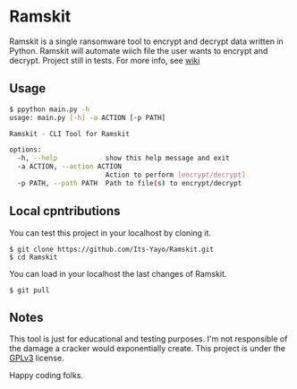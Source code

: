 # Ramskit
Ramskit is a single ransomware tool to encrypt and decrypt data written in Python. Ramskit will automate wiich file the user wants to encrypt and decrypt. Project still in tests. For more info, see [wiki](https://its-yayo.github.io/ramskit)

## Usage

```bash
$ ppython main.py -h
usage: main.py [-h] -a ACTION [-p PATH]

Ramskit - CLI Tool for Ramskit

options:
  -h, --help            show this help message and exit
  -a ACTION, --action ACTION
                        Action to perform [encrypt/decrypt]
  -p PATH, --path PATH  Path to file(s) to encrypt/decrypt
```

## Local cpntributions
You can test this project in your localhost by cloning it. 
```
$ git clone https://github.com/Its-Yayo/Ramskit.git
$ cd Ramskit
```

You can load in your localhost the last changes of Ramskit.
```
$ git pull
```

## Notes
This tool is just for educational and testing purposes. I'm not responsible of the damage a cracker would exponentially create. This project is under the [GPLv3](https://www.gnu.org/licenses/gpl-3.0.html) license.  


Happy coding folks. 
